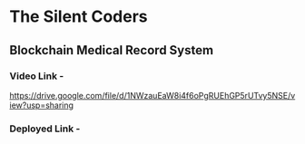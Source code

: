 # The Silent Coders
## Blockchain Medical Record System

### Video Link - 
https://drive.google.com/file/d/1NWzauEaW8i4f6oPgRUEhGP5rUTvy5NSE/view?usp=sharing

### Deployed Link -

